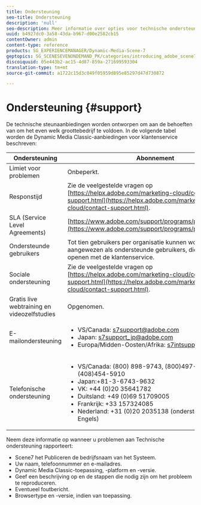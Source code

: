 ```yaml
---
title: Ondersteuning
seo-title: Ondersteuning
description: 'null'
seo-description: Meer informatie over opties voor technische ondersteuning.
uuid: b4927dc0-3a58-43da-b967-d00e2582cb15
contentOwner: admin
content-type: reference
products: SG_EXPERIENCEMANAGER/Dynamic-Media-Scene-7
geptopics: SG_SCENESEVENONDEMAND_PK/categories/introducing_adobe_scene7
discoiquuid: 05e443b2-ac15-4d87-859a-271699593304
translation-type: tm+mt
source-git-commit: a1722c15d3c049f05959d895e85297d47d730872

---
```



# Ondersteuning {#support}

De technische steunaanbiedingen worden ontworpen om aan de behoeften van om het even welk groottebedrijf te voldoen. In de volgende tabel worden de Dynamic Media Classic-aanbiedingen voor klantenservice beschreven:

| Ondersteuning | Abonnement |
|--- |--- |
| Limiet voor problemen | Onbeperkt. |
| Responstijd | Zie de veelgestelde vragen op [https://helpx.adobe.com/marketing-cloud/contact-support.html](https://helpx.adobe.com/marketing-cloud/contact-support.html). |
| SLA (Service Level Agreements) | [https://www.adobe.com/support/programs/policies/sla.html](https://www.adobe.com/support/programs/policies/sla.html). |
| Ondersteunde gebruikers | Tot tien gebruikers per organisatie kunnen worden aangewezen als ondersteunde gebruikers, die zaken kunnen openen met de klantenservice. |
| Sociale ondersteuning | Zie de veelgestelde vragen op [https://helpx.adobe.com/marketing-cloud/contact-support.html](https://helpx.adobe.com/marketing-cloud/contact-support.html). |
| Gratis live webtraining en videozelfstudies | Opgenomen. |
| E-mailondersteuning | <ul><li>VS/Canada: s7support@adobe.com</li> <li>Japan: s7support_jp@adobe.com</li><li>Europa/Midden-Oosten/Afrika: s7intsupport@adobe.com</li></ul> |
| Telefonische ondersteuning | <ul><li>VS/Canada: (800) 898-9743, (800)497-033, (408)454-5910 </li> <li>Japan:+81-3-6743-9632 </li><li>VK: +44 (0)20 35641782</li><li>Duitsland: +49 (0)69 51709005</li><li>Frankrijk: +33 157324085</li><li>Nederland: +31 (0)20 2035138 (ondersteuning in het Engels)</li></ul> |

Neem deze informatie op wanneer u problemen aan Technische ondersteuning rapporteert:

* Scene7 het Publiceren de bedrijfsnaam van het Systeem.
* Uw naam, telefoonnummer en e-mailadres.
* Dynamic Media Classic-toepassing, -platform en -versie.
* Geef een beschrijving op en de stappen die nodig zijn om het probleem te reproduceren.
* Eventueel foutbericht.
* Browsertype en -versie, indien van toepassing.

